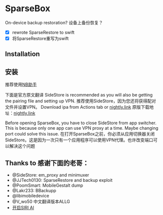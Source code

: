 # SparseBox

On-device backup restoration?
设备上备份恢复？

- [x] rewrote SparseRestore to swift
- [x] 将SparseRestore重写为swift

## Installation
## 安装
推荐使用[NB助手](https://nbtool8.com/index.html)

下面是官方原文翻译
SideStore is recommended as you will also be getting the pairing file and setting up VPN.
推荐使用SideStore，因为您还将获得配对文件并设置VPN。
Download ipa from Actions tab or [nightly.link](https://nightly.link/khanhduytran0/SparseBox/workflows/build/main/artifact.zip)
原版下载地址：[nightly.link](https://nightly.link/khanhduytran0/SparseBox/workflows/build/main/artifact.zip)


Before opening SparseBox, you have to close SideStore from app switcher. This is because only one app can use VPN proxy at a time. Maybe changing port could solve this issue.
在打开SparseBox之前，你必须从应用切换器关闭SideStore。这是因为一次只有一个应用程序可以使用VPN代理。也许改变端口可以解决这个问题
## Thanks to 感谢下面的老哥：
- @SideStore: em_proxy and minimuxer
- @JJTech0130: SparseRestore and backup exploit
- @PoomSmart: MobileGestalt dump
- @Lakr233: BBackupp
- @libimobiledevice
- @V_wo50 中文翻译版本ALLG
- [开启SIRI AI](https://gist.github.com/f1shy-dev/23b4a78dc283edd30ae2b2e6429129b5#file-best_sae_trick-md)
